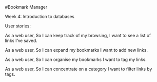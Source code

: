 #Bookmark Manager

Week 4: Introduction to databases.

User stories:

As a web user,
So I can keep track of my browsing,
I want to see a list of links I’ve saved.

As a web user,
So I can expand my bookmarks
I want to add new links.

As a web user,
So I can organise my bookmarks
I want to tag my links.

As a web user,
So I can concentrate on a category
I want to filter links by tags.
